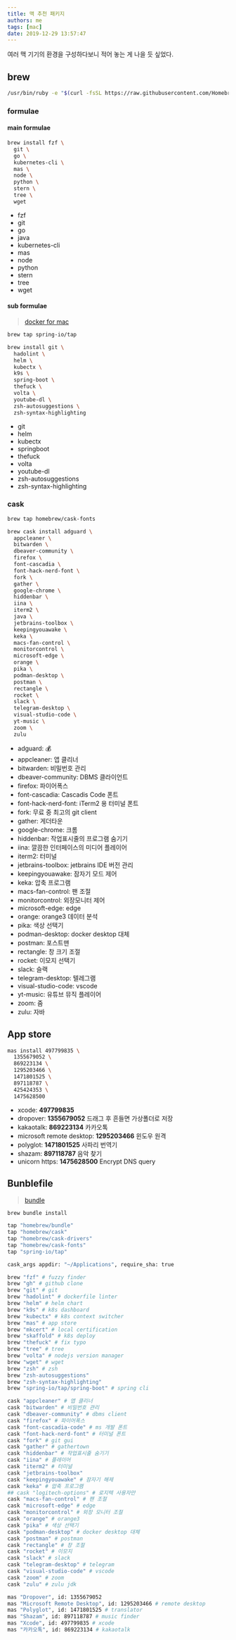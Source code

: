 ```yaml
---
title: 맥 추천 패키지
authors: me
tags: [mac]
date: 2019-12-29 13:57:47
---
```


여러 맥 기기의 환경을 구성하다보니 적어 놓는 게 나을 듯 싶었다.

## brew

```bash
/usr/bin/ruby -e "$(curl -fsSL https://raw.githubusercontent.com/Homebrew/install/master/install)"
```

### formulae

#### main formulae

```bash
brew install fzf \
  git \
  go \
  kubernetes-cli \
  mas \
  node \
  python \
  stern \
  tree \
  wget
```

- fzf
- git
- go
- java
- kubernetes-cli
- mas
- node
- python
- stern
- tree
- wget

#### sub formulae

> [docker for mac](https://docs.docker.com/docker-for-mac/install/)

```bash
brew tap spring-io/tap
```

```bash
brew install git \
  hadolint \
  helm \
  kubectx \
  k9s \
  spring-boot \
  thefuck \
  volta \
  youtube-dl \
  zsh-autosuggestions \
  zsh-syntax-highlighting
```

- git
- helm
- kubectx
- springboot
- thefuck
- volta
- youtube-dl
- zsh-autosuggestions
- zsh-syntax-highlighting

### cask

```bash
brew tap homebrew/cask-fonts
```

```bash
brew cask install adguard \
  appcleaner \
  bitwarden \
  dbeaver-community \
  firefox \
  font-cascadia \
  font-hack-nerd-font \
  fork \
  gather \
  google-chrome \
  hiddenbar \
  iina \
  iterm2 \
  java \
  jetbrains-toolbox \
  keepingyouawake \
  keka \
  macs-fan-control \
  monitorcontrol \
  microsoft-edge \
  orange \
  pika \
  podman-desktop \
  postman \
  rectangle \
  rocket \
  slack \
  telegram-desktop \
  visual-studio-code \
  yt-music \
  zoom \
  zulu
```

- adguard: 💰
- appcleaner: 앱 클리너
- bitwarden: 비밀번호 관리
- dbeaver-community: DBMS 클라이언트
- firefox: 파이어폭스
- font-cascadia: Cascadis Code 폰트
- font-hack-nerd-font: iTerm2 용 터미널 폰트
- fork: 무료 중 최고의 git client
- gather: 게더타운
- google-chrome: 크롬
- hiddenbar: 작업표시줄의 프로그램 숨기기
- iina: 깔끔한 인터페이스의 미디어 플레이어
- iterm2: 터미널
- jetbrains-toolbox: jetbrains IDE 버전 관리
- keepingyouawake: 잠자기 모드 제어
- keka: 압축 프로그램
- macs-fan-control: 팬 조절
- monitorcontrol: 외장모니터 제어
- microsoft-edge: edge
- orange: orange3 데이터 분석
- pika: 색상 선택기
- podman-desktop: docker desktop 대체
- postman: 포스트맨
- rectangle: 창 크기 조절
- rocket: 이모지 선택기
- slack: 슬랙
- telegram-desktop: 텔레그램
- visual-studio-code: vscode
- yt-music: 유튜브 뮤직 플레이어
- zoom: 줌
- zulu: 자바

## App store

```bash
mas install 497799835 \
  1355679052 \
  869223134 \
  1295203466 \
  1471801525 \
  897118787 \
  425424353 \
  1475628500
```

- xcode: **497799835**
- dropover: **1355679052** 드래그 후 흔들면 가상폴더로 저장
- kakaotalk: **869223134** 카카오톡
- microsoft remote desktop: **1295203466** 윈도우 원격
- polyglot: **1471801525** 사파리 번역기
- shazam: **897118787** 음악 찾기
- unicorn https: **1475628500** Encrypt DNS query

## Bunblefile

> [bundle](https://github.com/Homebrew/homebrew-bundle)

`brew bundle install`

```bash title="Brewfile"
tap "homebrew/bundle"
tap "homebrew/cask"
tap "homebrew/cask-drivers"
tap "homebrew/cask-fonts"
tap "spring-io/tap"

cask_args appdir: "~/Applications", require_sha: true

brew "fzf" # fuzzy finder
brew "gh" # github clone
brew "git" # git
brew "hadolint" # dockerfile linter
brew "helm" # helm chart
brew "k9s" # k8s dashboard
brew "kubectx" # k8s context switcher
brew "mas" # app store
brew "mkcert" # local certification
brew "skaffold" # k8s deploy
brew "thefuck" # fix typo
brew "tree" # tree
brew "volta" # nodejs version manager
brew "wget" # wget
brew "zsh" # zsh
brew "zsh-autosuggestions"
brew "zsh-syntax-highlighting"
brew "spring-io/tap/spring-boot" # spring cli

cask "appcleaner" # 앱 클리너
cask "bitwarden" # 비밀번호 관리
cask "dbeaver-community" # dbms client
cask "firefox" # 파이어폭스
cask "font-cascadia-code" # ms 개발 폰트
cask "font-hack-nerd-font" # 터미널 폰트
cask "fork" # git gui
cask "gather" # gathertown
cask "hiddenbar" # 작업표시줄 숨기기
cask "iina" # 플레이어
cask "iterm2" # 터미널
cask "jetbrains-toolbox"
cask "keepingyouawake" # 잠자기 해제
cask "keka" # 압축 프로그램
## cask "logitech-options" # 로지텍 사용자만
cask "macs-fan-control" # 팬 조절
cask "microsoft-edge" # edge
cask "monitorcontrol" # 외장 모니터 조절
cask "orange" # orange3
cask "pika" # 색상 선택기
cask "podman-desktop" # docker desktop 대체
cask "postman" # postman
cask "rectangle" # 창 조절
cask "rocket" # 이모지
cask "slack" # slack
cask "telegram-desktop" # telegram
cask "visual-studio-code" # vscode
cask "zoom" # zoom
cask "zulu" # zulu jdk

mas "Dropover", id: 1355679052
mas "Microsoft Remote Desktop", id: 1295203466 # remote desktop
mas "Polyglot", id: 1471801525 # translator
mas "Shazam", id: 897118787 # music finder
mas "Xcode", id: 497799835 # xcode
mas "카카오톡", id: 869223134 # kakaotalk
```

